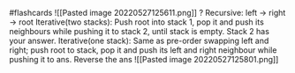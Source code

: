 #flashcards 
![[Pasted image 20220527125611.png]]
?
Recursive: left -> right -> root
Iterative(two stacks): Push root into stack 1, pop it and push its neighbours while pushing it to stack 2, until stack is empty. Stack 2 has your answer.
Iterative(one stack): Same as pre-order swapping left and right; push root to stack, pop it and push its left and right neighbour while pushing it to ans. Reverse the ans
![[Pasted image 20220527125801.png]]